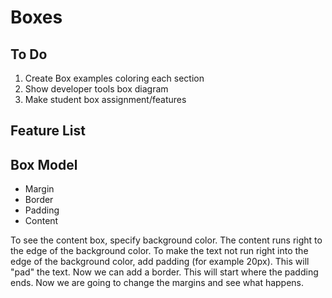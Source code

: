 # Boxes

## To Do
1. Create Box examples coloring each section
2. Show developer tools box diagram
3. Make student box assignment/features

## Feature List

## Box Model
* Margin
* Border
* Padding
* Content

To see the content box, specify background color. The content runs right to the edge of the background color. To make the text not run right into the edge of the background color, add padding (for example 20px). This will "pad" the text. Now we can add a border. This will start where the padding ends. Now we are going to change the margins and see what happens.